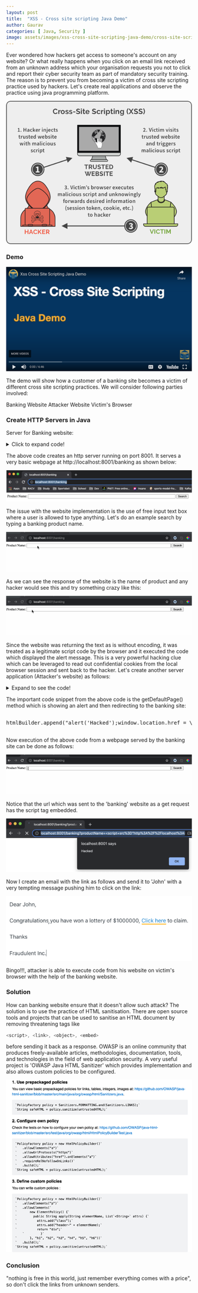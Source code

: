 ```yaml
---
layout: post
title:  "XSS - Cross site scripting Java Demo"
author: Gaurav
categories: [ Java, Security ]
image: assets/images/xss-cross-site-scripting-java-demo/cross-site-scripting-examples.svg
---
```

Ever wondered how hackers get access to someone's account on any website? 
Or what really happens when you click on an email link received from an unknown address which your organisation 
requests you not to click and report their cyber security team as part of mandatory security training. 
The reason is to prevent you from becoming a victim of cross site scripting practice used by hackers. 
Let's create real applications and observe the practice using java programming platform.

![example 1](/assets/images/xss-cross-site-scripting-java-demo/cross-site-scripting-example1.png)

### Demo
[![Demo](/assets/images/xss-cross-site-scripting-java-demo/xss-cross-site-demo.png)](https://youtu.be/VBSmeyDQRfM)

The demo will show how a customer of a banking site becomes a victim of different cross site scripting practices. We will consider following parties involved:

Banking Website
Attacker Website
Victim's Browser

### Create HTTP Servers in Java
  
Server for Banking website:

<details>
  <summary>Click to expand code!</summary>
  <pre>
  
        package com.banking.application;
        
        import com.sun.net.httpserver.HttpExchange;
        import com.sun.net.httpserver.HttpHandler;
        
        import java.io.IOException;
        import java.io.OutputStream;
        import java.net.InetSocketAddress;
        import java.util.concurrent.Executors;
        import java.util.concurrent.ThreadPoolExecutor;
        
        public class BankHttpServer {
            public static void main(String[] args) throws IOException {
                System.out.println("Starting banking website server");
                com.sun.net.httpserver.HttpServer server = com.sun.net.httpserver.HttpServer.create(new InetSocketAddress("localhost", 8001), 0);
                ThreadPoolExecutor threadPoolExecutor = (ThreadPoolExecutor) Executors.newFixedThreadPool(10);
        
                server.createContext("/banking", new BankHttpServer().new MyHttpHandler());
        
                server.setExecutor(threadPoolExecutor);
        
                server.start();
        
                System.out.println(" Server started on port 8001");
            }
        
            public class MyHttpHandler implements HttpHandler {
                @Override
                public void handle(HttpExchange exchange) throws IOException {
                    if ("GET".equals(exchange.getRequestMethod()) && exchange.getRequestURI().getQuery() != null && exchange.getRequestURI().getQuery().contains("productName")) {
                        handleResponse(exchange, getSearchPage(exchange.getRequestURI().getQuery()));
                    } else {
                        handleResponse(exchange, getDefaultPage());
                    }
                }
        
                private String getDefaultPage() {
                    StringBuilder htmlBuilder = new StringBuilder();
                    htmlBuilder.append("<html><body><form action=\"\" method=\"get\">\n" +
                        " <div>\n" +
                        " <label for=\"name\">Product Name: </label>\n" +
                        " <input size=\"100\" type=\"text\" name=\"productName\" id=\"productName\">\n" +
                        " <input type=\"submit\" value=\"Search\">\n" +
                        " </div>\n" +
                        "</form>").append("</body></html>");
                    return htmlBuilder.toString();
                }
        
                private String getSearchPage(String query) {
                    System.out.println("query: " + query);
                    query = query.substring(query.indexOf("=") + 1);
                    String searchParam = query.replace("+", " ");
                    StringBuilder htmlBuilder = new StringBuilder();
                    htmlBuilder.append("<html><body><form action=\"search\" method=\"get\">\n" +
                        " <div><span>").append(searchParam).append("</span></div></body></html>");
                    return htmlBuilder.toString();
                }
        
                private void handleResponse(HttpExchange exchange, String htmlResponse) throws IOException {
                    OutputStream outputStream = exchange.getResponseBody();
                    exchange.sendResponseHeaders(200, htmlResponse.length());
                    outputStream.write(htmlResponse.getBytes());
                    outputStream.flush();
                    outputStream.close();
                }
            }
        }
  </pre>
</details>

The above code creates an http server running on port 8001. It serves a very basic webpage at http://localhost:8001/banking as shown below:

![Banking 1](/assets/images/xss-cross-site-scripting-java-demo/banking-1.png)

The issue with the website implementation is the use of free input text box where a user is allowed to type anything. Let's do an example search by typing a banking product name.

![Banking](/assets/images/xss-cross-site-scripting-java-demo/banking.gif)

As we can see the response of the website is the name of product and any hacker would see this and try something crazy like this:

![Banking 2](/assets/images/xss-cross-site-scripting-java-demo/banking2.gif)

Since the website was returning the text as is without encoding, it was treated as a legitimate script code by the browser and it executed the code which displayed the alert message. This is a very powerful hacking clue which can be leveraged to read out confidential cookies from the local browser session and sent back to the hacker. Let's create another server application (Attacker's website) as follows:

<details>
    <summary>Expand to see the code!</summary>
    
    <pre>
        
        package com.banking.application;

        import com.sun.net.httpserver.HttpExchange;
        import com.sun.net.httpserver.HttpHandler;
        
        import java.io.IOException;
        import java.io.OutputStream;
        import java.net.InetSocketAddress;
        import java.util.concurrent.Executors;
        import java.util.concurrent.ThreadPoolExecutor;
        
        public class AttackerHttpServer {
        
            public static void main(String[] args) throws IOException {
                System.out.println("Starting attacker website server");
                com.sun.net.httpserver.HttpServer server = com.sun.net.httpserver.HttpServer.create(new InetSocketAddress("localhost", 8002), 0);
                ThreadPoolExecutor threadPoolExecutor = (ThreadPoolExecutor) Executors.newFixedThreadPool(10);
        
                server.createContext("/attacker", new AttackerHttpServer().new MyHttpHandler());
        
                server.setExecutor(threadPoolExecutor);
        
                server.start();
        
                System.out.println(" Server started on port 8002");
            }
        
            public class MyHttpHandler implements HttpHandler {
        
                @Override
                public void handle(HttpExchange exchange) throws IOException {
                    handleResponse(exchange, getDefaultPage());
                }
        
                private String getDefaultPage() {
                    StringBuilder htmlBuilder = new StringBuilder();
                    htmlBuilder.append("alert('Hacked');window.location.href = \"http://localhost:8001/banking\";");
                    return htmlBuilder.toString();
                }
        
                private void handleResponse(HttpExchange exchange, String htmlResponse) throws IOException {
                    OutputStream outputStream = exchange.getResponseBody();
                    exchange.getResponseHeaders().add("Content-Type", "application/javascript");
                    exchange.sendResponseHeaders(200, htmlResponse.length());
                    outputStream.write(htmlResponse.getBytes());
                    outputStream.flush();
                    outputStream.close();
                }
            }
        }
        
    </pre>
    
</details>

The important code snippet from the above code is the getDefaultPage() method which is showing an alert and then redirecting to the banking site:

<pre>

htmlBuilder.append("alert('Hacked');window.location.href = \"http://localhost:8001/banking\";");

</pre>

Now execution of the above code from a webpage served by the banking site can be done as follows:

![Banking 3](/assets/images/xss-cross-site-scripting-java-demo/banking3-2.gif)

Notice that the url which was sent to the 'banking' website as a get request has the script tag embedded.

![Screen shot 1](/assets/images/xss-cross-site-scripting-java-demo/Screen-Shot-1.png)

Now I create an email with the link as follows and send it to 'John' with a very tempting message pushing him to click on the link:

![Email](/assets/images/xss-cross-site-scripting-java-demo/email.png)

Bingo!!!, attacker is able to execute code from his website on victim's browser with the help of the banking website.

### Solution

How can banking website ensure that it doesn't allow such attack? The solution is to use the practice of HTML sanitisation.
There are open source tools and projects that can be used to sanitise an HTML document by removing threatening tags like 
```javascript
<script>, <link>, <object>, <embed>
```
before sending it back as a response. 
OWASP is an online community that produces freely-available articles, methodologies, documentation, tools, and technologies in the field of web application security. 
A very useful project is 'OWASP Java HTML Sanitizer' which provides implementation and also allows custom policies to be configured.

![Screenshot 2](/assets/images/xss-cross-site-scripting-java-demo/Screen-Shot-2.png)

### Conclusion

"nothing is free in this world, just remember everything comes with a price", so don't click the links from unknown senders.